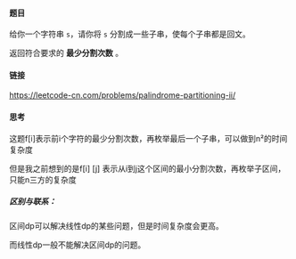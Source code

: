 #### 题目

给你一个字符串 `s`，请你将 `s` 分割成一些子串，使每个子串都是回文。

返回符合要求的 **最少分割次数** 。

#### 链接

https://leetcode-cn.com/problems/palindrome-partitioning-ii/

#### 思考

这题f[i]表示前i个字符的最少分割次数，再枚举最后一个子串，可以做到n²的时间复杂度

但是我之前想到的是f[i] [j] 表示从i到j这个区间的最小分割次数，再枚举子区间，只能n三方的复杂度

##### 区别与联系：

区间dp可以解决线性dp的某些问题，但是时间复杂度会更高。

而线性dp一般不能解决区间dp的问题。

